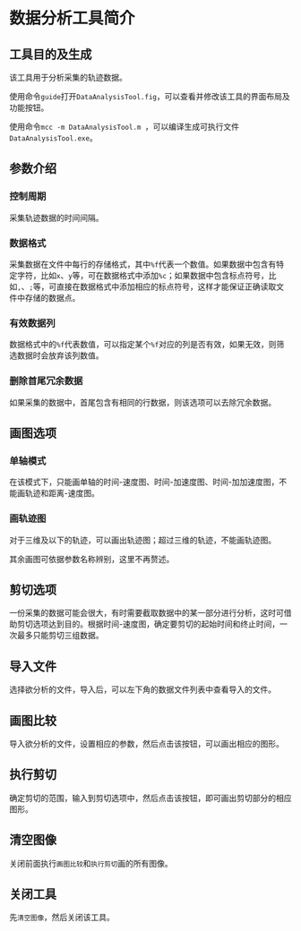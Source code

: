 # 数据分析工具简介

## 工具目的及生成

该工具用于分析采集的轨迹数据。

使用命令`guide`打开`DataAnalysisTool.fig`，可以查看并修改该工具的界面布局及功能按钮。

使用命令`mcc -m DataAnalysisTool.m `，可以编译生成可执行文件`DataAnalysisTool.exe`。

## 参数介绍

### 控制周期

采集轨迹数据的时间间隔。

### 数据格式

采集数据在文件中每行的存储格式，其中`%f`代表一个数值。如果数据中包含有特定字符，比如`x`、`y`等，可在数据格式中添加`%c`；如果数据中包含标点符号，比如`,`、`;`等，可直接在数据格式中添加相应的标点符号，这样才能保证正确读取文件中存储的数据点。

### 有效数据列

数据格式中的`%f`代表数值，可以指定某个`%f`对应的列是否有效，如果无效，则筛选数据时会放弃该列数值。

### 删除首尾冗余数据

如果采集的数据中，首尾包含有相同的行数据，则该选项可以去除冗余数据。

## 画图选项

### 单轴模式

在该模式下，只能画单轴的时间-速度图、时间-加速度图、时间-加加速度图，不能画轨迹和距离-速度图。

### 画轨迹图

对于三维及以下的轨迹，可以画出轨迹图；超过三维的轨迹，不能画轨迹图。

其余画图可依据参数名称辨别，这里不再赘述。

## 剪切选项

一份采集的数据可能会很大，有时需要截取数据中的某一部分进行分析，这时可借助剪切选项达到目的。根据时间-速度图，确定要剪切的起始时间和终止时间，一次最多只能剪切三组数据。

## 导入文件

选择欲分析的文件，导入后，可以左下角的数据文件列表中查看导入的文件。

## 画图比较

导入欲分析的文件，设置相应的参数，然后点击该按钮，可以画出相应的图形。

## 执行剪切

确定剪切的范围，输入到剪切选项中，然后点击该按钮，即可画出剪切部分的相应图形。

## 清空图像

关闭前面执行`画图比较`和`执行剪切`画的所有图像。

## 关闭工具

先`清空图像`，然后关闭该工具。